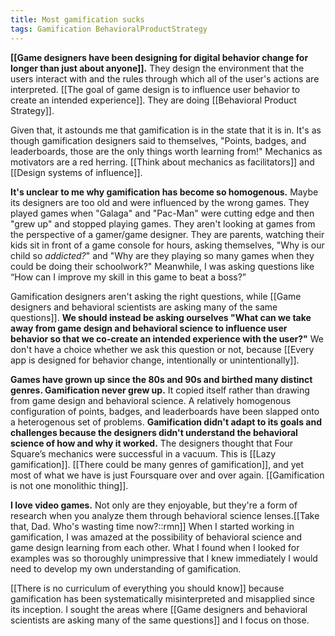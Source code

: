 ```yaml
---
title: Most gamification sucks
tags: Gamification BehavioralProductStrategy
---
```

**[[Game designers have been designing for digital behavior change for longer than just about anyone]].** They design the environment that the users interact with and the rules through which all of the user's actions are interpreted. [[The goal of game design is to influence user behavior to create an intended experience]]. They are doing [[Behavioral Product Strategy]].

Given that, it astounds me that gamification is in the state that it is in. It's as though gamification designers said to themselves, "Points, badges, and leaderboards, those are the only things worth learning from!" Mechanics as motivators are a red herring. [[Think about mechanics as facilitators]] and [[Design systems of influence]].

**It's unclear to me why gamification has become so homogenous.** Maybe its designers are too old and were influenced by the wrong games. They played games when "Galaga" and "Pac-Man" were cutting edge and then "grew up" and stopped playing games. They aren't looking at games from the perspective of a gamer/game designer. They are parents, watching their kids sit in front of a game console for hours, asking themselves, "Why is our child so *addicted?*" and "Why are they playing so many games when they could be doing their schoolwork?" Meanwhile, I was asking questions like “How can I improve my skill in this game to beat a boss?”

Gamification designers aren't asking the right questions, while [[Game designers and behavioral scientists are asking many of the same questions]]. **We should instead be asking ourselves "What can we take away from game design and behavioral science to influence user behavior so that we co-create an intended experience with the user?"** We don't have a choice whether we ask this question or not, because [[Every app is designed for behavior change, intentionally or unintentionally]].

**Games have grown up since the 80s and 90s and birthed many distinct genres. Gamification never grew up.** It copied itself rather than drawing from game design and behavioral science. A relatively homogenous configuration of points, badges, and leaderboards have been slapped onto a heterogenous set of problems. **Gamification didn't adapt to its goals and challenges because the designers didn't understand the behavioral science of how and why it worked.** The designers thought that Four Square’s mechanics were successful in a vacuum. This is [[Lazy gamification]]. [[There could be many genres of gamification]], and yet most of what we have is just Foursquare over and over again. [[Gamification is not one monolithic thing]].

**I love video games.** Not only are they enjoyable, but they're a form of research when you analyze them through behavioral science lenses.[[Take that, Dad. Who's wasting time now?::rmn]] When I started working in gamification, I was amazed at the possibility of behavioral science and game design learning from each other. What I found when I looked for examples was so thoroughly unimpressive that I knew immediately I would need to develop my own understanding of gamification. 

[[There is no curriculum of everything you should know]] because gamification has been systematically misinterpreted and misapplied since its inception. I sought the areas where [[Game designers and behavioral scientists are asking many of the same questions]] and I focus on those.